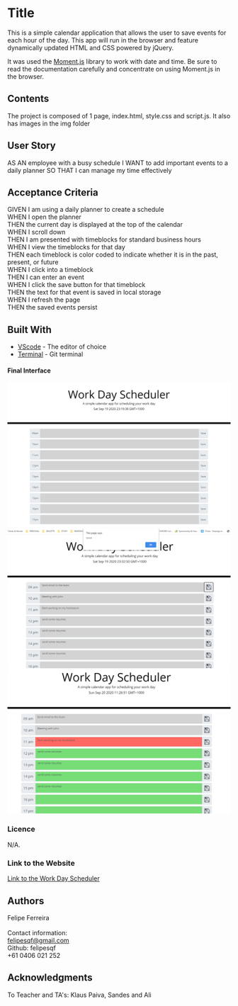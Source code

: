 # Title
This is a simple calendar application that allows the user to save events for each hour of the day. This app will run in the browser and feature dynamically updated HTML and CSS powered by jQuery.

It was used the [Moment.js](https://momentjs.com/) library to work with date and time. Be sure to read the documentation carefully and concentrate on using Moment.js in the browser.
​
## Contents
The project is composed of 1 page, index.html, style.css and script.js. It also has images in the img folder

## User Story
AS AN employee with a busy schedule
I WANT to add important events to a daily planner
SO THAT I can manage my time effectively
​
## Acceptance Criteria
GIVEN I am using a daily planner to create a schedule<br>
WHEN I open the planner<br>
THEN the current day is displayed at the top of the calendar<br>
WHEN I scroll down<br>
THEN I am presented with timeblocks for standard business hours<br>
WHEN I view the timeblocks for that day<br>
THEN each timeblock is color coded to indicate whether it is in the past, present, or future<br>
WHEN I click into a timeblock<br>
THEN I can enter an event<br>
WHEN I click the save button for that timeblock<br>
THEN the text for that event is saved in local storage<br>
WHEN I refresh the page<br>
THEN the saved events persist<br>


## Built With
* [VScode](https://code.visualstudio.com/) - The editor of choice
* [Terminal](https://gitforwindows.org/) - Git terminal
​
#### Final Interface
​![screenshot1](https://github.com/felipesqf/Work-Day-Scheduler/blob/master/images/pic01.PNG) 
![screenshot1](https://github.com/felipesqf/Work-Day-Scheduler/blob/master/images/pic02.PNG) 
​![screenshot1](https://github.com/felipesqf/Work-Day-Scheduler/blob/master/images/pic03.PNG) 


### Licence
N/A.
​
### Link to the Website
<a href="https://felipesqf.github.io/Work-Day-Scheduler/">Link to the Work Day Scheduler</a>

## Authors
Felipe Ferreira  <br><br>
Contact information:<br>
felipesqf@gmail.com<br>
Github: felipesqf<br>
+61 0406 021 252
​​  
## Acknowledgments
To Teacher and TA's:
Klaus Paiva, Sandes and Ali
